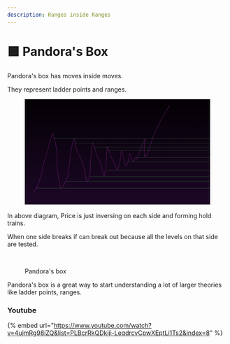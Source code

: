 ```yaml
---
description: Ranges inside Ranges
---
```


# 🟩 Pandora's Box

Pandora's box has moves inside moves.

They represent ladder points and ranges.

<figure><img src="../../.gitbook/assets/image (20).png" alt=""><figcaption></figcaption></figure>

In above diagram, Price is just inversing on each side and forming hold trains.

When one side breaks if can break out because all the levels on that side are tested.



<figure><img src="../../.gitbook/assets/image (5) (1) (2) (1).png" alt=""><figcaption><p>Pandora's box</p></figcaption></figure>

Pandora's box is a great way to start understanding a lot of larger theories like ladder points, ranges.



### Youtube

{% embed url="https://www.youtube.com/watch?v=4ujmRg98iZQ&list=PLBcrRkQDkiji-LeqdrcvCpwXEptLi1Ts2&index=8" %}

